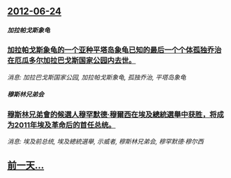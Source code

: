 ## [2012-06-24](/news/2012/06/24/index.md)

##### 加拉帕戈斯象龟
### [ 加拉帕戈斯象龟的一个亚种平塔岛象龟已知的最后一个个体孤独乔治在厄瓜多尔加拉巴戈斯国家公园内去世。](/news/2012/06/24/加拉帕戈斯象龟的一个亚种平塔岛象龟已知的最后一个个体孤独乔治在厄瓜多尔加拉巴戈斯国家公园内去世.md)
_消息: 加拉巴戈斯国家公园, 加拉帕戈斯象龟, 孤独乔治, 平塔岛象龟_

##### 穆斯林兄弟会
### [ 穆斯林兄弟會的候選人穆罕默德·穆爾西在埃及總統選舉中获胜，将成为2011年埃及革命后的首任总统。](/news/2012/06/24/穆斯林兄弟會的候選人穆罕默德-穆爾西在埃及總統選舉中获胜-将成为2011年埃及革命后的首任总统.md)
_消息: 埃及前总统, 埃及總統選舉, 示威者, 穆斯林兄弟会, 穆罕默德·穆尔西_

## [前一天...](/news/2012/06/22/index.md)

